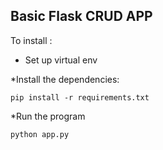 Basic Flask CRUD APP 
---
To install : 
* Set up virtual env

*Install the dependencies: 
```
pip install -r requirements.txt
```
*Run the program
```
python app.py
```